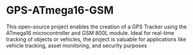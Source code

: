 # GPS-ATmega16-GSM
This open-source project enables the creation of a GPS Tracker using the ATmega16 microcontroller and GSM 800L module. Ideal for real-time tracking of objects or vehicles, the project is valuable for applications like vehicle tracking, asset monitoring, and security purposes
